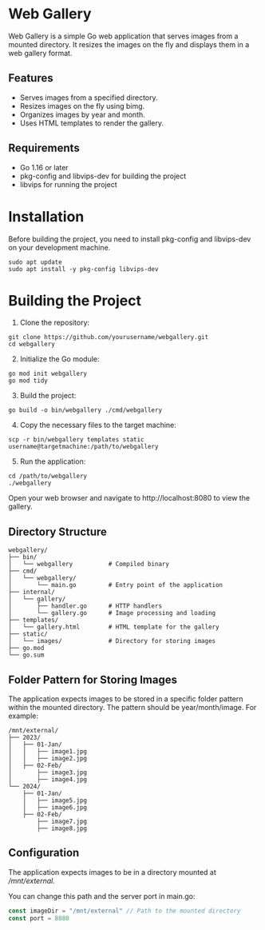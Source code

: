 # Web Gallery

Web Gallery is a simple Go web application that serves images from a mounted directory. It resizes the images on the fly and displays them in a web gallery format.

## Features

- Serves images from a specified directory.
- Resizes images on the fly using bimg.
- Organizes images by year and month.
- Uses HTML templates to render the gallery.

## Requirements
- Go 1.16 or later
- pkg-config and libvips-dev for building the project
- libvips for running the project

# Installation
Before building the project, you need to install pkg-config and libvips-dev on your development machine.

```
sudo apt update
sudo apt install -y pkg-config libvips-dev
```

# Building the Project

1. Clone the repository:
```
git clone https://github.com/yourusername/webgallery.git
cd webgallery
```

2. Initialize the Go module:
```
go mod init webgallery
go mod tidy
```

3. Build the project:
```
go build -o bin/webgallery ./cmd/webgallery
```

4. Copy the necessary files to the target machine:
```
scp -r bin/webgallery templates static username@targetmachine:/path/to/webgallery
```

5. Run the application:
```
cd /path/to/webgallery
./webgallery
```

Open your web browser and navigate to http://localhost:8080 to view the gallery.

## Directory Structure
```
webgallery/
├── bin/
│   └── webgallery          # Compiled binary
├── cmd/
│   └── webgallery/
│       └── main.go         # Entry point of the application
├── internal/
│   └── gallery/
│       ├── handler.go      # HTTP handlers
│       └── gallery.go      # Image processing and loading
├── templates/
│   └── gallery.html        # HTML template for the gallery
├── static/
│   └── images/             # Directory for storing images
├── go.mod
└── go.sum
```

## Folder Pattern for Storing Images
The application expects images to be stored in a specific folder pattern within the mounted directory. The pattern should be year/month/image. For example:

```
/mnt/external/
├── 2023/
│   ├── 01-Jan/
│   │   ├── image1.jpg
│   │   ├── image2.jpg
│   ├── 02-Feb/
│       ├── image3.jpg
│       ├── image4.jpg
└── 2024/
    ├── 01-Jan/
    │   ├── image5.jpg
    │   ├── image6.jpg
    ├── 02-Feb/
        ├── image7.jpg
        ├── image8.jpg
```

## Configuration
The application expects images to be in a directory mounted at */mnt/external.*

You can change this path and the server port in main.go:

```go
const imageDir = "/mnt/external" // Path to the mounted directory
const port = 8080
```